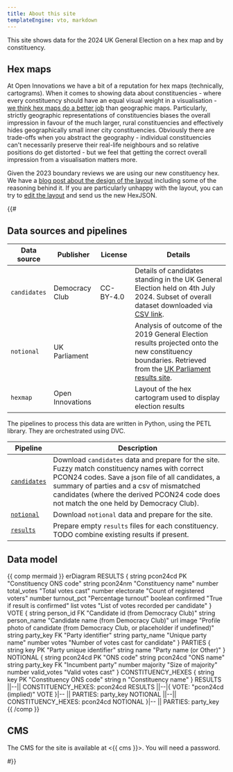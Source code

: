 ```yaml
---
title: About this site
templateEngine: vto, markdown
---
```


This site shows data for the 2024 UK General Election on a hex map and by constituency.

## Hex maps

At Open Innovations we have a bit of a reputation for hex maps (technically, cartograms). When it comes to showing data about constituencies - where every constituency should have an equal visual weight in a visualisation - [we think hex maps do a better job](https://open-innovations.org/blog/2017-05-08-mapping-election-with-hexes) than geographic maps. Particularly, strictly geographic representations of constituencies biases the overall impression in favour of the much larger, rural constituencies and effectively hides geographically small inner city constituencies. Obviously there are trade-offs when you abstract the geography - individual constituencies can't necessarily preserve their real-life neighbours and so relative positions do get distorted - but we feel that getting the correct overall impression from a visualisation matters more.

Given the 2023 boundary reviews we are using our new constituency hex. We have a [blog post about the design of the layout](https://open-innovations.org/blog/2023-08-03-hexes-for-the-next-general-election) including some of the reasoning behind it. If you are particularly unhappy with the layout, you can try to [edit the layout](https://open-innovations.org/projects/hexmaps/builder.html?https://raw.githubusercontent.com/odileeds/hexmaps/gh-pages/maps/uk-constituencies-2023.hexjson) and send us the new HexJSON.

{{#

## Data sources and pipelines

<div> <!-- HODL -->

| Data source  | Publisher        | License   | Details                                                                                                                                                             |
| ------------ | ---------------- | --------- | ------------------------------------------------------------------------------------------------------------------------------------------------------------------- |
| `candidates` | Democracy Club   | CC-BY-4.0 | Details of candidates standing in the UK General Election held on 4th July 2024. Subset of overall dataset downloaded via [CSV link][CANDIDATES].                   |
| `notional`   | UK Parliament    |           | Analysis of outcome of the 2019 General Election results projected onto the new constituency boundaries. Retrieved from the [UK Parliament results site][NOTIONAL]. |
| `hexmap`     | Open Innovations |           | Layout of the hex cartogram used to display election results                                                                                                        |

[CANDIDATES]: https://candidates.democracyclub.org.uk/data/export_csv/?election_id=%5Eparl%5C.2024-07-04%24&cancelled=False&extra_fields=gss&extra_fields=image&extra_fields=favourite_biscuit&format=csv
[NOTIONAL]: https://electionresults.parliament.uk/general-elections/5/majority

The pipelines to process this data are written in Python, using the PETL
library. They are orchestrated using DVC.

| Pipeline                     | Description                                                                                                                                                                                                                                                                               |
| ---------------------------- | ----------------------------------------------------------------------------------------------------------------------------------------------------------------------------------------------------------------------------------------------------------------------------------------- |
| [`candidates`][P_candidates] | Download `candidates` data and prepare for the site. Fuzzy match constituency names with correct PCON24 codes. Save a json file of all candidates, a summary of parties and a csv of mismatched candidates (where the derived PCON24 code does not match the one held by Democracy Club). |
| [`notional`][P_notional]     | Download `notional` data and prepare for the site.                                                                                                                                                                                                                                        |
| [`results`][P_result]        | Prepare empty `results` files for each constituency. TODO combine existing results if present.                                                                                                                                                                                            |

[P_candidates]: https://github.com/open-innovations/ge-2024/blob/main/pipelines/candidates.py
[P_notional]: https://github.com/open-innovations/ge-2024/blob/main/pipelines/notional.py
[P_result]: https://github.com/open-innovations/ge-2024/blob/main/pipelines/results.py

</div> <!-- HODL -->

## Data model

<div> <!-- HODL -->

{{ comp mermaid }}
erDiagram
  RESULTS {
    string pcon24cd PK "Constituency ONS code"
    string pcon24nm "Constituency name"
    number total_votes "Total votes cast"
    number electorate "Count of registered voters"
    number turnout_pct "Percentage turnout"
    boolean confirmed "True if result is confirmed"
    list votes "List of votes recorded per candidate"
  }
  VOTE {
    string person_id FK "Candidate id (from Democracy Club)"
    string person_name "Candidate name (from Democracy Club)"
    url image "Profile photo of candidate (from Democracy Club, or placeholder if undefined)"
    string party_key FK "Party identifier"
    string party_name "Unique party name"
    number votes "Number of votes cast for candidate"
  }
  PARTIES {
    string key PK "Party unique identifier"
    string name "Party name (or Other)"
  }
  NOTIONAL {
    string pcon24cd PK "ONS code"
    string pcon24cd "ONS name"
    string party_key FK "Incumbent party"
    number majority "Size of majority"
    number valid_votes "Valid votes cast"
  }
  CONSTITUENCY_HEXES {
      string key PK "Constituency ONS code"
      string n "Constituency name"
  }
  RESULTS ||--|| CONSTITUENCY_HEXES: pcon24cd
  RESULTS ||--|{ VOTE: "pcon24cd (implied)"
  VOTE }|-- || PARTIES: party_key
  NOTIONAL ||--|| CONSTITUENCY_HEXES: pcon24cd
  NOTIONAL }|-- || PARTIES: party_key
{{ /comp }}

</div>

## CMS

The CMS for the site is available at <{{ cms }}>. You will need a password.

#}}